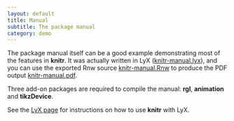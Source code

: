 ```yaml
---
layout: default
title: Manual
subtitle: The package manual
category: demo
---
```


The package manual itself can be a good example demonstrating most of the features in **knitr**. It was actually written in LyX ([knitr-manual.lyx](https://github.com/yihui/knitr/blob/master/inst/examples/knitr-manual.lyx)), and you can use the exported Rnw source [knitr-manual.Rnw](https://github.com/yihui/knitr/blob/master/inst/examples/knitr-manual.Rnw) to produce the PDF output [knitr-manual.pdf](https://bitbucket.org/stat/knitr/downloads/knitr-manual.pdf).

Three add-on packages are required to compile the manual: **rgl**, **animation** and **tikzDevice**.

See the [LyX page](/knitr/demo/lyx/) for instructions on how to use **knitr** with LyX.
